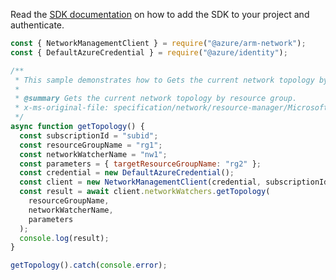 Read the [SDK documentation](https://github.com/Azure/azure-sdk-for-js/blob/%40azure%2Farm-network_27.0.0/sdk/network/arm-network/README.md) on how to add the SDK to your project and authenticate.

```javascript
const { NetworkManagementClient } = require("@azure/arm-network");
const { DefaultAzureCredential } = require("@azure/identity");

/**
 * This sample demonstrates how to Gets the current network topology by resource group.
 *
 * @summary Gets the current network topology by resource group.
 * x-ms-original-file: specification/network/resource-manager/Microsoft.Network/stable/2021-05-01/examples/NetworkWatcherTopologyGet.json
 */
async function getTopology() {
  const subscriptionId = "subid";
  const resourceGroupName = "rg1";
  const networkWatcherName = "nw1";
  const parameters = { targetResourceGroupName: "rg2" };
  const credential = new DefaultAzureCredential();
  const client = new NetworkManagementClient(credential, subscriptionId);
  const result = await client.networkWatchers.getTopology(
    resourceGroupName,
    networkWatcherName,
    parameters
  );
  console.log(result);
}

getTopology().catch(console.error);
```
